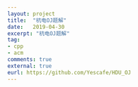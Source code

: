 ```yaml
---
layout: project
title:  "杭电OJ题解"
date:   2019-04-30
excerpt: "杭电OJ题解"
tag:
- cpp
- acm
comments: true
external: true
eurl: https://github.com/Yescafe/HDU_OJ
---
```

